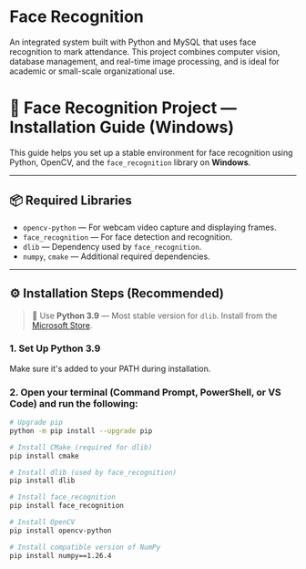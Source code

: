 # Face Recognition
An integrated system built with Python and MySQL that uses face recognition to mark attendance. This project combines computer vision, database management, and real-time image processing, and is ideal for academic or small-scale organizational use.
# 🧠 Face Recognition Project — Installation Guide (Windows)

This guide helps you set up a stable environment for face recognition using Python, OpenCV, and the `face_recognition` library on **Windows**.

---

## 📦 Required Libraries

- `opencv-python` — For webcam video capture and displaying frames.
- `face_recognition` — For face detection and recognition.
- `dlib` — Dependency used by `face_recognition`.
- `numpy`, `cmake` — Additional required dependencies.

---

## ⚙️ Installation Steps (Recommended)

> 🐍 Use **Python 3.9** — Most stable version for `dlib`. Install from the [Microsoft Store](https://apps.microsoft.com/detail/python-39/9P7QFQMJRFP7).

### 1. Set Up Python 3.9
Make sure it's added to your PATH during installation.

### 2. Open your terminal (Command Prompt, PowerShell, or VS Code) and run the following:

```bash
# Upgrade pip
python -m pip install --upgrade pip

# Install CMake (required for dlib)
pip install cmake

# Install dlib (used by face_recognition)
pip install dlib

# Install face_recognition
pip install face_recognition

# Install OpenCV
pip install opencv-python

# Install compatible version of NumPy
pip install numpy==1.26.4
